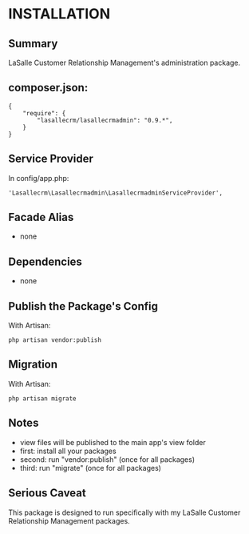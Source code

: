 # INSTALLATION

## Summary 
LaSalle Customer Relationship Management's administration package.  


## composer.json:

```
{
    "require": {
        "lasallecrm/lasallecrmadmin": "0.9.*",
    }
}
```


## Service Provider

In config/app.php:
```
'Lasallecrm\Lasallecrmadmin\LasallecrmadminServiceProvider',
```


## Facade Alias

* none


## Dependencies
* none


## Publish the Package's Config

With Artisan:
```
php artisan vendor:publish
```

## Migration

With Artisan:
```
php artisan migrate
```

## Notes

* view files will be published to the main app's view folder
* first: install all your packages 
* second: run "vendor:publish" (once for all packages) 
* third:  run "migrate" (once for all packages)


## Serious Caveat 

This package is designed to run specifically with my LaSalle Customer Relationship Management packages.